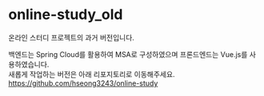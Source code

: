# online-study_old
온라인 스터디 프로젝트의 과거 버전입니다.

백엔드는 Spring Cloud를 활용하여 MSA로 구성하였으며 프론드엔드는 Vue.js를 사용하였습니다.<br/>
새롭게 작업하는 버전은 아래 리포지토리로 이동해주세요.
https://github.com/hseong3243/online-study

